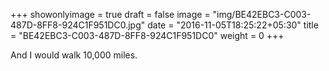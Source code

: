 +++
showonlyimage = true
draft = false
image = "img/BE42EBC3-C003-487D-8FF8-924C1F951DC0.jpg"
date = "2016-11-05T18:25:22+05:30"
title = "BE42EBC3-C003-487D-8FF8-924C1F951DC0"
weight = 0
+++

And I would walk 10,000 miles.

